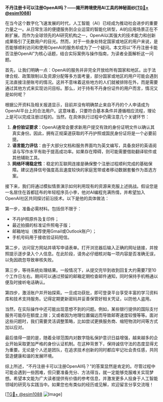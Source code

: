 **不丹注册卡可以注册OpenAI吗？——揭开跨境使用AI工具的神秘面纱[[TG💪+ @esim1088](https://t.me/s/esim1088)]**

在当今这个数字化飞速发展的时代，人工智能（AI）已经成为推动社会进步的重要力量之一。从日常生活的便捷服务到企业运营的智能化转型，AI的应用场景正在不断扩展。而作为全球领先的AI研究机构之一，OpenAI以其强大的技术能力和创新成果吸引了无数用户的目光。然而，对于一些身处特定国家或地区的用户来说，是否能够顺利访问和使用OpenAI的服务却成为了一个疑问。本文将以“不丹注册卡能否注册OpenAI”为核心话题，结合实际案例与操作指南，为读者全面解析这一问题。

首先，让我们明确一点：OpenAI的服务并非完全开放给所有国家和地区。出于法律合规、政策限制以及资源分配等多方面考量，部分国家或地区的用户可能会遇到无法直接注册账号的情况。这并不意味着这些地方的人们就被排除在外，而是需要通过其他方式来实现访问目标。那么，对于持有不丹身份证件的用户而言，情况又是如何呢？

根据公开资料及相关报道显示，目前并没有明确禁止来自不丹的个人申请成为OpenAI平台上的合法用户。这意味着，只要符合基本条件并遵循相应流程，理论上是可以完成注册过程的。当然，在具体执行过程中仍需注意几个关键环节：

1. **身份验证要求**：OpenAI通常会要求新用户提交有效的身份证明文件以确认其真实身份。因此，拥有正规渠道获取的不丹护照或国民身份证将是一个必要前提。
2. **语言能力评估**：由于大部分文档和服务界面均为英文编写，具备良好的英语阅读与写作水平有助于提高成功率。如果存在障碍，则可能需要借助翻译软件或其他辅助工具。
3. **网络环境稳定性**：稳定的互联网连接是确保整个注册过程顺利完成的基础保障。建议选择信号强度高且速度较快的家庭宽带或者移动数据套餐作为首选方案。

接下来，我们将通过模拟情景演示如何利用现有的资源来克服上述挑战。假设您是一名居住在首都廷布的年轻程序员小李，他对AI编程充满热情，并希望加入OpenAI社区共同探讨前沿技术。以下是他的具体做法：

第一步，准备必需材料。包括但不限于：
- 不丹护照原件及复印件；
- 最近拍摄的标准证件照电子版；
- 邮箱地址（推荐使用Gmail或Outlook账户）；
- 手机号码用于接收验证码短信。

第二步，访问官方网站并填写申请表单。打开浏览器后输入正确的网址链接，并按照提示逐步录入个人信息。在此阶段，请务必仔细核对每一项内容是否准确无误，以免因疏忽导致审核失败。

第三步，等待系统处理结果。一般情况下，从提交完毕到收到回复大约需要7至10个工作日左右。期间可以通过预留的邮箱定期检查邮件通知，同时保持手机畅通以便及时接听电话确认。

第四步，激活账户并开始探索。一旦成功获批，即可登录平台享受丰富的学习资料库和技术支持服务。记得定期更新密码并妥善保管好相关凭证，以防他人盗用。

当然，在实际操作中还可能出现意想不到的问题。例如，某些银行提供的国际支付服务可能存在额度上限；又或者因为地理位置偏远而导致邮寄速度较慢等等。面对这些问题时，我们需要灵活调整策略，比如尝试更换服务商、缩短物流时间等方式加以应对。

最后值得一提的是，随着全球范围内对数字隐私保护意识日益增强，越来越多的企业开始采取更加严格的身份认证机制。在这种背景下，保持诚信守法的态度显得尤为重要。无论是个人还是团队，在追求技术创新的同时都应牢记社会责任感，共同营造健康和谐的发展环境。

综上所述，“不丹注册卡可以注册OpenAI吗？”的答案显然是肯定的。尽管过程中可能会遇到一些困难，但只要准备充分、方法得当，就一定能够克服难关实现梦想。希望本文能为广大读者提供有价值的参考信息，并激发更多人投身于人工智能领域的研究与实践当中。如果您也有类似的经历或见解，欢迎留言分享交流哦！

[[TG💪+ @esim1088](https://t.me/s/esim1088) ![Image](https://i.postimg.cc/4NQfJmqS/Snipaste-2025-05-13-00-14-12.png)]